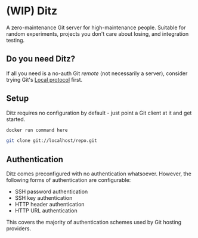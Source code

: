 # (WIP) Ditz
A zero-maintenance Git server for high-maintenance people. Suitable for random experiments, projects you don't
care about losing, and integration testing.

## Do you need Ditz?
If all you need is a no-auth Git *remote* (not necessarily a server), consider trying Git's
[Local protocol](https://git-scm.com/book/en/v2/Git-on-the-Server-The-Protocols#_local_protocol) first.

## Setup
Ditz requires no configuration by default - just point a Git client at it and get started.

```sh
docker run command here
```

```sh
git clone git://localhost/repo.git
```

## Authentication
Ditz comes preconfigured with no authentication whatsoever. However, the following forms of authentication are configurable:

* SSH password authentication
* SSH key authentication
* HTTP header authentication
* HTTP URL authentication

This covers the majority of authentication schemes used by Git hosting providers.